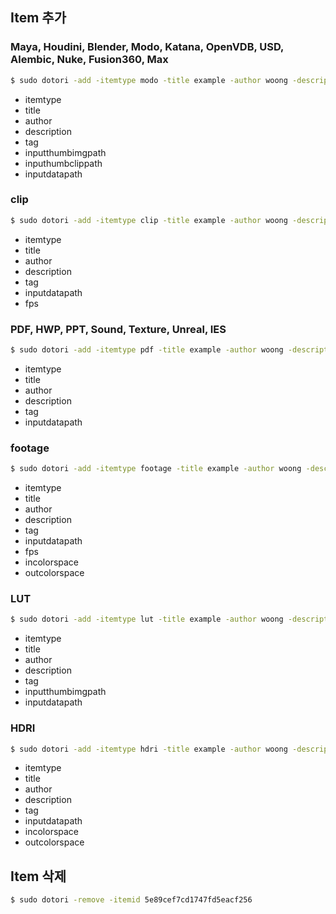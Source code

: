 ## Item 추가
### Maya, Houdini, Blender, Modo, Katana, OpenVDB, USD, Alembic, Nuke, Fusion360, Max
```bash
$ sudo dotori -add -itemtype modo -title example -author woong -description "description1 about some details" -tag "나무 낙엽 item1" -inputthumbimgpath /Users/seoyoungbae/git/fork/dotori/examples/maya/thumbnail.jpg -inputthumbclippath /Users/seoyoungbae/git/fork/dotori/examples/maya/thumbnail.mov -inputdatapath /Users/seoyoungbae/git/fork/dotori/examples/modo/data.lxo
```
- itemtype
- title
- author
- description
- tag
- inputthumbimgpath
- inputhumbclippath
- inputdatapath
### clip
```bash
$ sudo dotori -add -itemtype clip -title example -author woong -description "description1 about some details" -tag "나무 낙엽 item1" -fps 24 -inputdatapath /Users/seoyoungbae/git/fork/dotori/examples/maya/thumbnail.mov
```
- itemtype
- title
- author
- description
- tag
- inputdatapath
- fps

### PDF, HWP, PPT, Sound, Texture, Unreal, IES
```bash
$ sudo dotori -add -itemtype pdf -title example -author woong -description "description1 about some details" -tag "나무 낙엽 item1" -inputdatapath /Users/seoyoungbae/git/fork/dotori/examples/pdf/지식재산권의기초.pdf
```
- itemtype
- title
- author
- description
- tag
- inputdatapath

### footage
```bash
$ sudo dotori -add -itemtype footage -title example -author woong -description "description1 about some details" -tag "나무 낙엽 item1" -fps 24 -incolorspace "ACES - ACES2065-1" -outcolorspace "Output - Rec.709" -inputdatapath "/Users/seoyoungbae/git/lazypic/tdcourse_examples/footage/exr_linear/A005C021_150831_R0D0.156404.exr /Users/seoyoungbae/git/lazypic/tdcourse_examples/footage/exr_linear/A005C021_150831_R0D0.156405.exr /Users/seoyoungbae/git/lazypic/tdcourse_examples/footage/exr_linear/A005C021_150831_R0D0.156406.exr"
```
- itemtype
- title
- author
- description
- tag
- inputdatapath
- fps
- incolorspace
- outcolorspace
### LUT
```bash
$ sudo dotori -add -itemtype lut -title example -author woong -description "description1 about some details" -tag "나무 낙엽 item1" -inputthumbimgpath /Users/seoyoungbae/git/fork/dotori/examples/maya/thumbnail.jpg -inputdatapath /Users/seoyoungbae/git/fork/dotori/examples/lut/ARRI_LogC2Video_709_adobe3d_33.cube
```
- itemtype
- title
- author
- description
- tag
- inputthumbimgpath
- inputdatapath
### HDRI
```bash
$ sudo dotori -add -itemtype hdri -title example -author woong -description "description1 about some details" -tag "나무 낙엽 item1" -incolorspace "ACES - ACES2065-1" -outcolorspace "Output - Rec.709" -inputdatapath /Users/seoyoungbae/git/lazypic/tdcourse_examples/hdri/night_city.hdr
```
- itemtype
- title
- author
- description
- tag
- inputdatapath
- incolorspace
- outcolorspace

## Item 삭제
```bash
$ sudo dotori -remove -itemid 5e89cef7cd1747fd5eacf256
```



